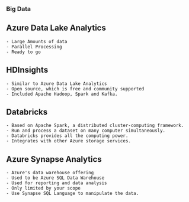### Big Data

## Azure Data Lake Analytics
    - Large Amounts of data
    - Parallel Processing
    - Ready to go

## HDInsights
    - Similar to Azure Data Lake Analytics
    - Open source, which is free and community supported
    - Included Apache Hadoop, Spark and Kafka.

## Databricks
    - Based on Apache Spark, a distributed cluster-computing framework.
    - Run and process a dataset on many computer simultaneously.
    - Databricks provides all the computing power.
    - Integrates with other Azure storage services.

## Azure Synapse Analytics
    - Azure's data warehouse offering
    - Used to be Azure SQL Data Warehouse
    - Used for reporting and data analysis
    - Only limited by your scope
    - Use Synapse SQL Language to manipulate the data.